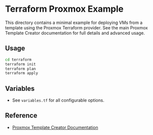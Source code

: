 # Terraform Proxmox Example

This directory contains a minimal example for deploying VMs from a template using the Proxmox Terraform provider. See the main Proxmox Template Creator documentation for full details and advanced usage.

## Usage

```sh
cd terraform
terraform init
terraform plan
terraform apply
```

## Variables
- See `variables.tf` for all configurable options.

## Reference
- [Proxmox Template Creator Documentation](../proxmox/README-create-template.md)
